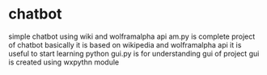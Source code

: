 # chatbot
simple chatbot using wiki and wolframalpha api
am.py is complete project of chatbot basically it is based on wikipedia and wolframalpha api 
it is useful to start learning python
gui.py is for understanding gui of project gui is created using wxpythn module 
